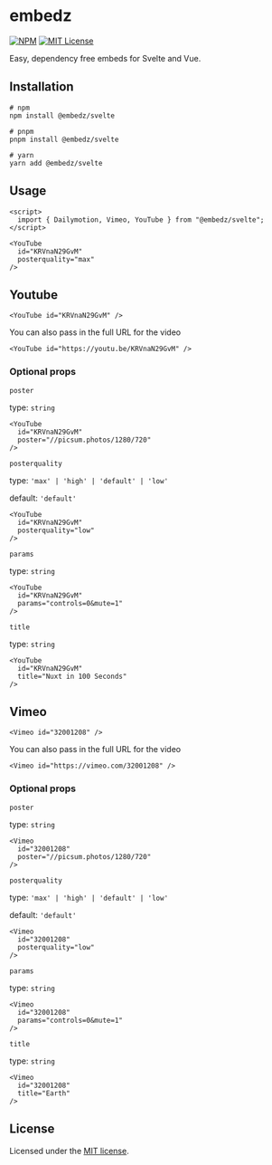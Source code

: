 # embedz

[![NPM](https://img.shields.io/npm/v/nuqs?color=red)](https://www.npmjs.com/package/@embedz/svelte)
[![MIT License](https://img.shields.io/github/license/embedz/embedz.svg?color=blue)](https://github.com/embedz/embedz/blob/next/LICENSE)

Easy, dependency free embeds for Svelte and Vue.

## Installation

```shell
# npm
npm install @embedz/svelte
```

```shell
# pnpm
pnpm install @embedz/svelte
```

```shell
# yarn
yarn add @embedz/svelte
```

## Usage

```svelte
<script>
  import { Dailymotion, Vimeo, YouTube } from "@embedz/svelte";
</script>

<YouTube 
  id="KRVnaN29GvM" 
  posterquality="max"
/>
```

## Youtube

```svelte
<YouTube id="KRVnaN29GvM" />
```

You can also pass in the full URL for the video

```svelte
<YouTube id="https://youtu.be/KRVnaN29GvM" />
```

### Optional props

``poster``

type: ``string``

```svelte
<YouTube
  id="KRVnaN29GvM"
  poster="//picsum.photos/1280/720"
/>
```

``posterquality``

type: ``'max' | 'high' | 'default' | 'low'``

default: ``'default'``

```svelte
<YouTube
  id="KRVnaN29GvM"
  posterquality="low"
/>
```

``params``

type: ``string``

```svelte
<YouTube
  id="KRVnaN29GvM"
  params="controls=0&mute=1"
/>
```

``title``

type: ``string``

```svelte
<YouTube
  id="KRVnaN29GvM"
  title="Nuxt in 100 Seconds"
/>
```

## Vimeo

```svelte
<Vimeo id="32001208" />
```

You can also pass in the full URL for the video

```svelte
<Vimeo id="https://vimeo.com/32001208" />
```

### Optional props

``poster``

type: ``string``

```svelte
<Vimeo
  id="32001208"
  poster="//picsum.photos/1280/720"
/>
```

``posterquality``

type: ``'max' | 'high' | 'default' | 'low'``

default: ``'default'``

```svelte
<Vimeo
  id="32001208"
  posterquality="low"
/>
```

``params``

type: ``string``

```svelte
<Vimeo
  id="32001208"
  params="controls=0&mute=1"
/>
```

``title``

type: ``string``

```svelte
<Vimeo
  id="32001208"
  title="Earth"
/>
```


## License

Licensed under the [MIT license](https://github.com/embedz/embedz/blob/main/LICENSE.md).
